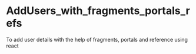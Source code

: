 # AddUsers_with_fragments_portals_refs
 To add user details with the help of fragments, portals and reference using react
